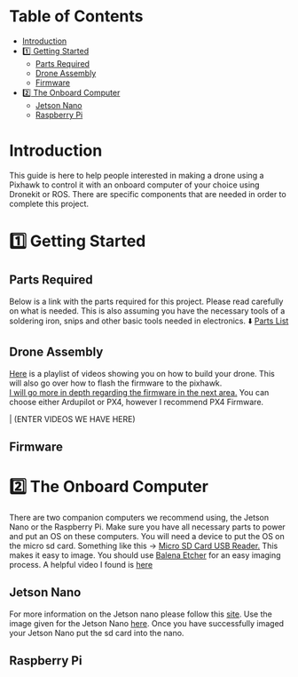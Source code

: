 # Table of Contents
- [Introduction](#introduction)
- [:one: Getting Started](#one-getting-started)
    - [Parts Required](#parts-required)
    - [Drone Assembly](#assembly)
    - [Firmware](#firmware)
- [:two: The Onboard Computer](#two-the-onboard-computer)
    - [Jetson Nano](#jetson-nano)
    - [Raspberry Pi](#raspberry-pi)
    

# Introduction
This guide is here to help people interested in making a drone using a Pixhawk to control it with an onboard computer of your choice using Dronekit or ROS. There are specific components that are needed in order to complete this project.

# :one: Getting Started
## Parts Required
Below is a link with the parts required for this project. Please read carefully on what is needed. This is also assuming you have the necessary tools of a soldering iron, snips and other basic tools needed in electronics. :arrow_down:
[Parts List](https://docs.google.com/document/d/1yg1S2lEn6Pxzbmr_OziczwqIsVRe4be1YQAyOio6FKI/edit?usp=sharing)
## Drone Assembly
[Here](https://youtube.com/playlist?list=PLm_39In9-wKMa8U90cwcDMecCGuM5Sja1) is a playlist of videos showing you on how to build your drone. This will also go over how to flash the firmware to the pixhawk. <br/> <ins>I will go more in depth regarding the firmware in the next area.</ins> You can choose either Ardupilot or PX4, however I recommend PX4 Firmware.

|
(ENTER VIDEOS WE HAVE HERE)
## Firmware

# :two: The Onboard Computer
There are two companion computers we recommend using, the Jetson Nano or the Raspberry Pi. Make sure you have all necessary parts to power and put an OS on these computers. You will need a device to put the OS on the micro sd card. Something like this -> [Micro SD Card USB Reader.](https://www.amazon.com/UGREEN-Reader-Portable-Adapter-Windows/dp/B0779V61XB/ref=sr_1_7?dchild=1&keywords=micro+sd+usb&qid=1609284957&sr=8-7) This makes it easy to image. You should use [Balena Etcher](https://www.balena.io/etcher/) for an easy imaging process. A helpful video I found is [here](https://www.youtube.com/watch?v=fepv1uDyiXk)

## Jetson Nano
For more information on the Jetson nano please follow this [site](https://developer.nvidia.com/embedded/learn/get-started-jetson-nano-devkit). Use the image given for the Jetson Nano [here](https://developer.nvidia.com/embedded/learn/get-started-jetson-nano-devkit#write). Once you have successfully imaged your Jetson Nano put the sd card into the nano.
## Raspberry Pi







